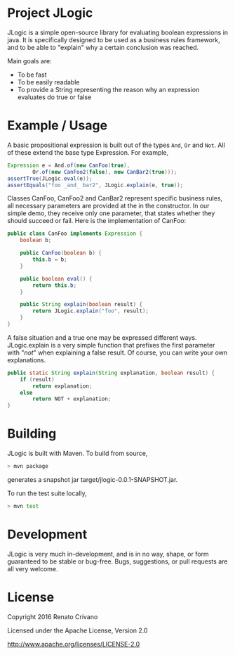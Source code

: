 Project JLogic
====
JLogic is a simple open-source library for evaluating boolean expressions in java. It is specifically designed to be used as a business rules framework, and to be able to "explain" why a certain conclusion was reached.

Main goals are:
- To be fast
- To be easily readable
- To provide a String representing the reason why an expression evaluates do true or false

Example / Usage
====
A basic propositional expression is built out of the types `And`, `Or` and `Not`.  All of these extend the base type Expression.  For example,

```java
Expression e = And.of(new CanFoo(true),
		Or.of(new CanFoo2(false), new CanBar2(true)));
assertTrue(JLogic.eval(e));
assertEquals("foo _and_ bar2", JLogic.explain(e, true));
```

Classes CanFoo, CanFoo2 and CanBar2 represent specific business rules, all necessary parameters are provided at the in the constructor. In our simple demo, they receive only one parameter, that states whether they should succeed or fail. Here is the implementation of CanFoo:

```java
public class CanFoo implements Expression {
	boolean b;

	public CanFoo(boolean b) {
		this.b = b;
	}

	public boolean eval() {
		return this.b;
	}

	public String explain(boolean result) {
		return JLogic.explain("foo", result);
	}
}
```

A false situation and a true one may be expressed different ways. JLogic.explain is a very simple function that prefixes the first parameter with "_not_" when explaining a false result. Of course, you can write your own explanations.

```java
public static String explain(String explanation, boolean result) {
	if (result)
		return explanation;
	else
		return NOT + explanation;
}
```

Building
====

JLogic is built with Maven.  To build from source,

```bash
> mvn package
```

generates a snapshot jar target/jlogic-0.0.1-SNAPSHOT.jar.

To run the test suite locally,

```bash
> mvn test
```

Development
====

JLogic is very much in-development, and is in no way, shape, or form guaranteed to be stable or bug-free.  Bugs, suggestions, or pull requests are all very welcome.

License
====
Copyright 2016 Renato Crivano

Licensed under the Apache License, Version 2.0

http://www.apache.org/licenses/LICENSE-2.0
